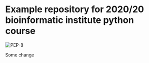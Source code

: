 # Example repository for 2020/20 bioinformatic institute python course
![PEP-8](https://github.com/AleksandrSl/BI_2020-2021_Python/workflows/PEP-8/badge.svg)

Some change
